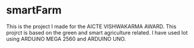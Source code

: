 # smartFarm
This is the project I made for the AICTE VISHWAKARMA AWARD. This projrct is based on the green and smart agriculture related. I have used Iot using ARDUiNO MEGA 2560 and ARDUINO UNO.

